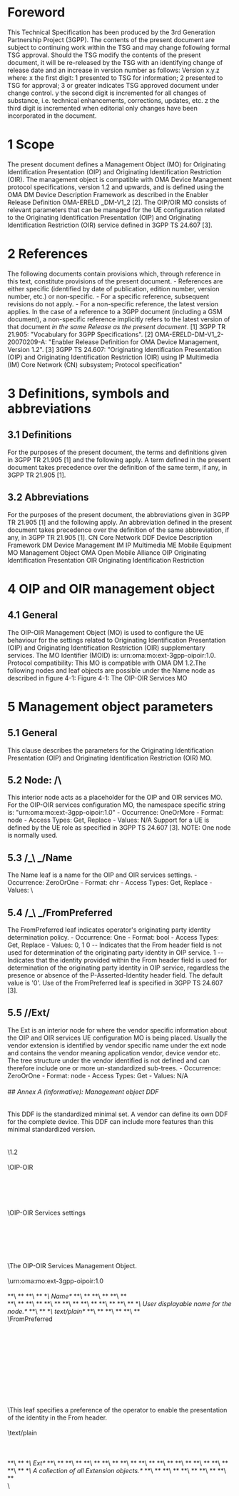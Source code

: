 # Foreword
This Technical Specification has been produced by the 3rd Generation
Partnership Project (3GPP).
The contents of the present document are subject to continuing work within the
TSG and may change following formal TSG approval. Should the TSG modify the
contents of the present document, it will be re-released by the TSG with an
identifying change of release date and an increase in version number as
follows:
Version x.y.z
where:
x the first digit:
1 presented to TSG for information;
2 presented to TSG for approval;
3 or greater indicates TSG approved document under change control.
y the second digit is incremented for all changes of substance, i.e. technical
enhancements, corrections, updates, etc.
z the third digit is incremented when editorial only changes have been
incorporated in the document.
# 1 Scope
The present document defines a Management Object (MO) for Originating
Identification Presentation (OIP) and Originating Identification Restriction
(OIR). The management object is compatible with OMA Device Management protocol
specifications, version 1.2 and upwards, and is defined using the OMA DM
Device Description Framework as described in the Enabler Release Definition
OMA-ERELD _DM-V1_2 [2].
The OIP/OIR MO consists of relevant parameters that can be managed for the UE
configuration related to the Originating Identification Presentation (OIP) and
Originating Identification Restriction (OIR) service defined in 3GPP TS 24.607
[3].
# 2 References
The following documents contain provisions which, through reference in this
text, constitute provisions of the present document.
\- References are either specific (identified by date of publication, edition
number, version number, etc.) or non‑specific.
\- For a specific reference, subsequent revisions do not apply.
\- For a non-specific reference, the latest version applies. In the case of a
reference to a 3GPP document (including a GSM document), a non-specific
reference implicitly refers to the latest version of that document _in the
same Release as the present document_.
[1] 3GPP TR 21.905: \"Vocabulary for 3GPP Specifications\".
[2] OMA-ERELD-DM-V1_2-20070209-A: \"Enabler Release Definition for OMA Device
Management, Version 1.2\".
[3] 3GPP TS 24.607: \"Originating Identification Presentation (OIP) and
Originating Identification Restriction (OIR) using IP Multimedia (IM) Core
Network (CN) subsystem; Protocol specification\"
# 3 Definitions, symbols and abbreviations
## 3.1 Definitions
For the purposes of the present document, the terms and definitions given in
3GPP TR 21.905 [1] and the following apply. A term defined in the present
document takes precedence over the definition of the same term, if any, in
3GPP TR 21.905 [1].
## 3.2 Abbreviations
For the purposes of the present document, the abbreviations given in 3GPP TR
21.905 [1] and the following apply. An abbreviation defined in the present
document takes precedence over the definition of the same abbreviation, if
any, in 3GPP TR 21.905 [1].
CN Core Network
DDF Device Description Framework
DM Device Management
IM IP Multimedia
ME Mobile Equipment
MO Management Object
OMA Open Mobile Alliance
OIP Originating Identification Presentation
OIR Originating Identification Restriction
# 4 OIP and OIR management object
## 4.1 General
The OIP-OIR Management Object (MO) is used to configure the UE behaviour for
the settings related to Originating Identification Presentation (OIP) and
Originating Identification Restriction (OIR) supplementary services.
The MO Identifier (MOID) is: urn:oma:mo:ext-3gpp-oipoir:1.0.
Protocol compatibility: This MO is compatible with OMA DM 1.2.The following
nodes and leaf objects are possible under the Name node as described in figure
4-1:
Figure 4-1: The OIP-OIR Services MO
# 5 Management object parameters
## 5.1 General
This clause describes the parameters for the Originating Identification
Presentation (OIP) and Originating Identification Restriction (OIR) MO.
## 5.2 Node: /\
This interior node acts as a placeholder for the OIP and OIR services MO.
For the OIP-OIR services configuration MO, the namespace specific string is:
\"urn:oma:mo:ext-3gpp-oipoir:1.0\"
\- Occurrence: OneOrMore
\- Format: node
\- Access Types: Get, Replace
\- Values: N/A
Support for a UE is defined by the UE role as specified in 3GPP TS 24.607 [3].
NOTE: One node is normally used.
## 5.3 /_\ _/Name
The Name leaf is a name for the OIP and OIR services settings.
\- Occurrence: ZeroOrOne
\- Format: chr
\- Access Types: Get, Replace
\- Values: \
## 5.4 /_\ _/FromPreferred
The FromPreferred leaf indicates operator\'s originating party identity
determination policy.
\- Occurrence: One
\- Format: bool
\- Access Types: Get, Replace
\- Values: 0, 1
0 -- Indicates that the From header field is not used for determination of the
originating party identity in OIP service.
1 -- Indicates that the identity provided within the From header field is used
for determination of the originating party identity in OIP service, regardless
the presence or absence of the P-Asserted-Identity header field.
The default value is \'0\'.
Use of the FromPreferred leaf is specified in 3GPP TS 24.607 [3].
## 5.5 /\/Ext/
The Ext is an interior node for where the vendor specific information about
the OIP and OIR services UE configuration MO is being placed. Usually the
vendor extension is identified by vendor specific name under the ext node and
contains the vendor meaning application vendor, device vendor etc. The tree
structure under the vendor identified is not defined and can therefore include
one or more un-standardized sub-trees.
\- Occurrence: ZeroOrOne
\- Format: node
\- Access Types: Get
\- Values: N/A
###### ## Annex A (informative): Management object DDF
This DDF is the standardized minimal set. A vendor can define its own DDF for
the complete device. This DDF can include more features than this minimal
standardized version.
\
\
\
\1.2\
\
\OIP-OIR\
\
\
\
\
\
\OIP-OIR Services settings\
\
\
\
\
\
\
\The OIP-OIR Services Management Object.\
\
\urn:oma:mo:ext-3gpp-oipoir:1.0\
\
**\ **
**\ **
**\ Name\**
**\ **
**\ **
**\ **
\
**\ **
**\ **
**\ **
**\ **
**\ **
**\ **
**\ **
**\ User displayable name for the node.\**
**\ **
**\ text/plain\**
**\ **
**\ **
**\ **
\
\FromPreferred\
\
\
\
\
\
\
\
\
\
\
\
\This leaf specifies a preference of the operator to enable the
presentation of the identity in the From header.\
\
\text/plain\
\
\
\
**\ **
**\ Ext\**
**\ **
**\ **
**\ **
**\ **
**\ **
**\ **
**\ **
**\ **
**\ **
**\ **
**\ **
**\ A collection of all Extension objects.\**
**\ **
**\ **
**\ **
**\ **
**\ **
\
\
#